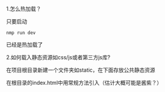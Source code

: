 1.怎么热加载？

只要启动

```
nmp run dev
```
已经是热加载了

2.如何载入静态资源如css/js或者第三方js库?

在项目根目录新建一个文件夹如static，在下面存放公共静态资源

在根目录的index.html中用常规方法引入（估计大概可能是酱紫？）
